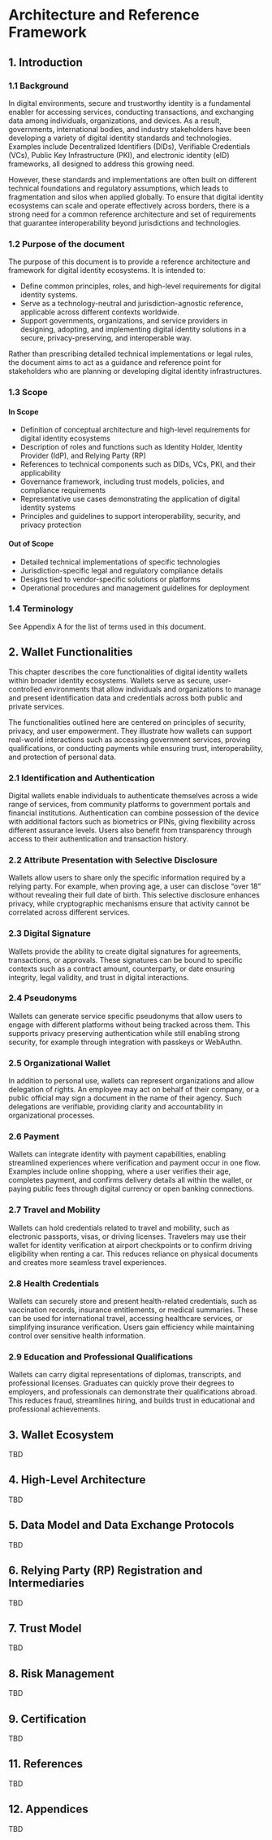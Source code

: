 # Architecture and Reference Framework

## 1. Introduction

### 1.1 Background

In digital environments, secure and trustworthy identity is a fundamental enabler for accessing services, conducting transactions, and exchanging data among individuals, organizations, and devices.
As a result, governments, international bodies, and industry stakeholders have been developing a variety of digital identity standards and technologies. Examples include Decentralized Identifiers (DIDs), Verifiable Credentials (VCs), Public Key Infrastructure (PKI), and electronic identity (eID) frameworks, all designed to address this growing need.

However, these standards and implementations are often built on different technical foundations and regulatory assumptions, which leads to fragmentation and silos when applied globally. To ensure that digital identity ecosystems can scale and operate effectively across borders, there is a strong need for a common reference architecture and set of requirements that guarantee interoperability beyond jurisdictions and technologies.

### 1.2 Purpose of the document

The purpose of this document is to provide a reference architecture and framework for digital identity ecosystems.
It is intended to:

- Define common principles, roles, and high-level requirements for digital identity systems.
- Serve as a technology-neutral and jurisdiction-agnostic reference, applicable across different contexts worldwide.
- Support governments, organizations, and service providers in designing, adopting, and implementing digital identity solutions in a secure, privacy-preserving, and interoperable way.

Rather than prescribing detailed technical implementations or legal rules, the document aims to act as a guidance and reference point for stakeholders who are planning or developing digital identity infrastructures.

### 1.3 Scope

#### In Scope

- Definition of conceptual architecture and high-level requirements for digital identity ecosystems
- Description of roles and functions such as Identity Holder, Identity Provider (IdP), and Relying Party (RP)
- References to technical components such as DIDs, VCs, PKI, and their applicability
- Governance framework, including trust models, policies, and compliance requirements
- Representative use cases demonstrating the application of digital identity systems
- Principles and guidelines to support interoperability, security, and privacy protection

#### Out of Scope

- Detailed technical implementations of specific technologies
- Jurisdiction-specific legal and regulatory compliance details
- Designs tied to vendor-specific solutions or platforms
- Operational procedures and management guidelines for deployment

### 1.4 Terminology

See Appendix A for the list of terms used in this document.

## 2. Wallet Functionalities

This chapter describes the core functionalities of digital identity wallets within broader identity ecosystems. Wallets serve as secure, user-controlled environments that allow individuals and organizations to manage and present identification data and credentials across both public and private services.

The functionalities outlined here are centered on principles of security, privacy, and user empowerment. They illustrate how wallets can support real-world interactions such as accessing government services, proving qualifications, or conducting payments while ensuring trust, interoperability, and protection of personal data.

### 2.1 Identification and Authentication

Digital wallets enable individuals to authenticate themselves across a wide range of services, from community platforms to government portals and financial institutions. Authentication can combine possession of the device with additional factors such as biometrics or PINs, giving flexibility across different assurance levels. Users also benefit from transparency through access to their authentication and transaction history.

### 2.2 Attribute Presentation with Selective Disclosure

Wallets allow users to share only the specific information required by a relying party. For example, when proving age, a user can disclose “over 18” without revealing their full date of birth. This selective disclosure enhances privacy, while cryptographic mechanisms ensure that activity cannot be correlated across different services.

### 2.3 Digital Signature

Wallets provide the ability to create digital signatures for agreements, transactions, or approvals. These signatures can be bound to specific contexts such as a contract amount, counterparty, or date ensuring integrity, legal validity, and trust in digital interactions.

### 2.4 Pseudonyms

Wallets can generate service specific pseudonyms that allow users to engage with different platforms without being tracked across them. This supports privacy preserving authentication while still enabling strong security, for example through integration with passkeys or WebAuthn.

### 2.5 Organizational Wallet

In addition to personal use, wallets can represent organizations and allow delegation of rights. An employee may act on behalf of their company, or a public official may sign a document in the name of their agency. Such delegations are verifiable, providing clarity and accountability in organizational processes.

### 2.6 Payment

Wallets can integrate identity with payment capabilities, enabling streamlined experiences where verification and payment occur in one flow. Examples include online shopping, where a user verifies their age, completes payment, and confirms delivery details all within the wallet, or paying public fees through digital currency or open banking connections.

### 2.7 Travel and Mobility

Wallets can hold credentials related to travel and mobility, such as electronic passports, visas, or driving licenses. Travelers may use their wallet for identity verification at airport checkpoints or to confirm driving eligibility when renting a car. This reduces reliance on physical documents and creates more seamless travel experiences.

### 2.8 Health Credentials

Wallets can securely store and present health-related credentials, such as vaccination records, insurance entitlements, or medical summaries. These can be used for international travel, accessing healthcare services, or simplifying insurance verification. Users gain efficiency while maintaining control over sensitive health information.

### 2.9 Education and Professional Qualifications

Wallets can carry digital representations of diplomas, transcripts, and professional licenses. Graduates can quickly prove their degrees to employers, and professionals can demonstrate their qualifications abroad. This reduces fraud, streamlines hiring, and builds trust in educational and professional achievements.

## 3. Wallet Ecosystem

TBD

## 4. High-Level Architecture

TBD

## 5. Data Model and Data Exchange Protocols

TBD

## 6. Relying Party (RP) Registration and Intermediaries

TBD

## 7. Trust Model

TBD

## 8. Risk Management

TBD

## 9. Certification

TBD

## 11. References

TBD

## 12. Appendices

TBD
